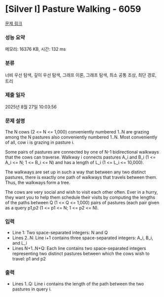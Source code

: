 # [Silver I] Pasture Walking - 6059 

[문제 링크](https://www.acmicpc.net/problem/6059) 

### 성능 요약

메모리: 16376 KB, 시간: 132 ms

### 분류

너비 우선 탐색, 깊이 우선 탐색, 그래프 이론, 그래프 탐색, 최소 공통 조상, 최단 경로, 트리

### 제출 일자

2025년 8월 27일 10:03:56

### 문제 설명

<p>The N cows (2 <= N <= 1,000) conveniently numbered 1..N are grazing among the N pastures also conveniently numbered 1..N. Most conveniently of all, cow i is grazing in pasture i.</p>

<p>Some pairs of pastures are connected by one of N-1 bidirectional walkways that the cows can traverse. Walkway i connects pastures A_i and B_i (1 <= A_i <= N; 1 <= B_i <= N) and has a length of L_i (1 <= L_i <= 10,000).</p>

<p>The walkways are set up in such a way that between any two distinct pastures, there is exactly one path of walkways that travels between them. Thus, the walkways form a tree.</p>

<p>The cows are very social and wish to visit each other often. Ever in a hurry, they want you to help them schedule their visits by computing the lengths of the paths between Q (1 <= Q <= 1,000) pairs of pastures (each pair given as a query p1,p2 (1 <= p1 <= N; 1 <= p2 <= N).</p>

### 입력 

 <ul>
	<li>Line 1: Two space-separated integers: N and Q</li>
	<li>Lines 2..N: Line i+1 contains three space-separated integers: A_i, B_i, and L_i</li>
	<li>Lines N+1..N+Q: Each line contains two space-separated integers representing two distinct pastures between which the cows wish to travel: p1 and p2</li>
</ul>

<p> </p>

### 출력 

 <ul>
	<li>Lines 1..Q: Line i contains the length of the path between the two pastures in query i.</li>
</ul>

<p> </p>

